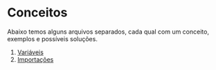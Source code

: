 # Conceitos

Abaixo temos alguns arquivos separados, cada qual com um conceito, exemplos e possíveis soluções.

1. [Variáveis](variables.md)
2. [Importações](imports.md)
